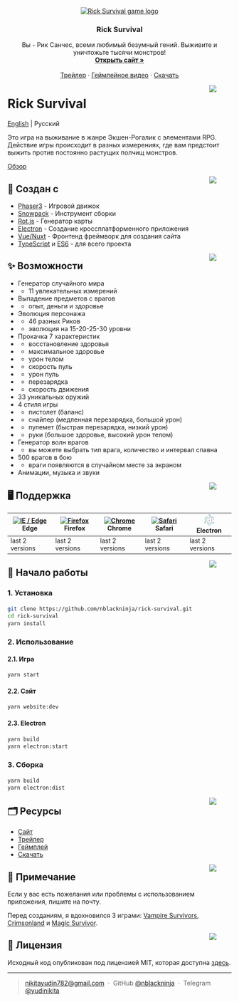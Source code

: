 <p align="center">
  <a href="https://getbootstrap.com/">
    <img src="https://user-images.githubusercontent.com/36636599/178037848-47ab3779-32a6-456f-9a00-e1d24c563608.png" alt="Rick Survival game logo" width="300">
  </a>
</p>

<h3 align="center">Rick Survival</h3>

<p align="center">
  Вы - Рик Санчес, всеми любимый безумный гений. Выживите и уничтожьте тысячи монстров!
  <br>
  <a href="https://rick-survival.vercel.app"><strong>Открыть сайт »</strong></a>
  <br>
  <br>
  <a href="https://www.youtube.com/watch?v=fFbHJQXk_qM">Трейлер</a>
  ·
  <a href="https://www.youtube.com/watch?v=ZKgzCRgkzhs">Геймлейное видео</a>
  ·
  <a href="https://github.com/nblackninja/rick-survival/releases/latest">Скачать</a>
</p>

<img align='right' src="https://user-images.githubusercontent.com/36636599/178049123-edb92253-aeef-4f41-be85-a99fec02ce1f.gif" width="50">

# Rick Survival

[English](README.md) | Русский

Это игра на выживание в жанре Экшен-Рогалик с элементами RPG. Действие игры происходит в разных измерениях, где вам предстоит выжить против постоянно растущих полчищ монстров.

[Обзор](https://user-images.githubusercontent.com/36636599/178049779-5734445b-59e2-4fc5-944a-7a16fa675263.webm)

<img align='right' src="https://user-images.githubusercontent.com/36636599/178054079-795a9922-bc20-489d-ae5e-eb9df319569f.gif" width="50">

## 🔨 Создан с
- [Phaser3](https://github.com/photonstorm/phaser) - Игровой движок
- [Snowpack](https://github.com/FredKSchott/snowpack) - Инструмент сборки
- [Rot.js](https://github.com/ondras/rot.js) - Генератор карты
- [Electron](https://github.com/electron/electron) - Создание кроссплатформенного приложения
- [Vue/Nuxt](https://github.com/nuxt/framework) - Фронтенд фреймворк для создания сайта
- [TypeScript](https://github.com/microsoft/TypeScript) и [ES6](https://github.com/eslint/eslint) - для всего проекта

<img align='right' src="https://user-images.githubusercontent.com/36636599/178054752-b5d20d68-167f-4e1b-88c0-e6472d9d296f.gif" width="50">

## ✨ Возможности
- Генератор случайного мира
- - 11 увлекательных измерений
- Выпадение предметов с врагов
- - опыт, деньги и здоровье
- Эволюция персонажа
- - 46 разных Риков
- - эволюция на 15-20-25-30 уровни
- Прокачка 7 характеристик
- - восстановление здоровья
- - максимальное здоровье
- - урон телом
- - скорость пуль
- - урон пуль
- - перезарядка
- - скорость движения
- 33 уникальных оружий
- 4 стиля игры
- - пистолет (баланс)
- - снайпер (медленная перезарядка, большой урон)
- - пулемет (быстрая перезарядка, низкий урон)
- - руки (большое здоровье, высокий урон телом)
- Генератор волн врагов
- - вы можете выбрать тип врага, количество и интервал спавна
- 500 врагов в бою
- - враги появляются в случайном месте за экраном
- Анимации, музыка и звуки

<img align='right' src="https://user-images.githubusercontent.com/36636599/178058461-d269af7f-7a38-4f8d-b8cd-9340589ef545.gif" width="50">

## 🖥 Поддержка

| [<img src="https://raw.githubusercontent.com/alrra/browser-logos/master/src/edge/edge_48x48.png" alt="IE / Edge" width="24px" height="24px" />](http://godban.github.io/browsers-support-badges/)<br>Edge | [<img src="https://raw.githubusercontent.com/alrra/browser-logos/master/src/firefox/firefox_48x48.png" alt="Firefox" width="24px" height="24px" />](http://godban.github.io/browsers-support-badges/)<br>Firefox | [<img src="https://raw.githubusercontent.com/alrra/browser-logos/master/src/chrome/chrome_48x48.png" alt="Chrome" width="24px" height="24px" />](http://godban.github.io/browsers-support-badges/)<br>Chrome | [<img src="https://raw.githubusercontent.com/alrra/browser-logos/master/src/safari/safari_48x48.png" alt="Safari" width="24px" height="24px" />](http://godban.github.io/browsers-support-badges/)<br>Safari | [<img src="https://raw.githubusercontent.com/alrra/browser-logos/master/src/electron/electron_48x48.png" alt="Electron" width="24px" height="24px" />](http://godban.github.io/browsers-support-badges/)<br>Electron |
| --- | --- | --- | --- | --- |
| last 2 versions | last 2 versions | last 2 versions | last 2 versions | last 2 versions |

<img align='right' src="https://user-images.githubusercontent.com/36636599/178062917-d250b650-195c-4dee-a5bc-220f85d47b35.gif" width="50">

## 📝 Начало работы

### 1. Установка

```bash
git clone https://github.com/nblackninja/rick-survival.git
cd rick-survival
yarn install
```

### 2. Использование

#### 2.1. Игра

```bash
yarn start
```

#### 2.2. Сайт

```bash
yarn website:dev
```

#### 2.3. Electron

```bash
yarn build
yarn electron:start
```

### 3. Сборка

```bash
yarn build
yarn electron:dist
```

<img align='right' src="https://user-images.githubusercontent.com/36636599/178063027-ce2f4cc0-3322-43fe-aa46-5ecf0d570cf1.gif" width="50">

## 🗂 Ресурсы
- [Сайт](https://rick-survival.vercel.app)
- [Трейлер](https://www.youtube.com/watch?v=fFbHJQXk_qM)
- [Геймплей](https://www.youtube.com/watch?v=ZKgzCRgkzhs)
- [Скачать](https://github.com/nblackninja/rick-survival/releases/latest)

<img align='right' src="https://user-images.githubusercontent.com/36636599/178062377-7e547aa2-1566-4b1b-869e-54d8e9bdec98.gif" width="50">

## 💬 Примечание

Если у вас есть пожелания или проблемы с использованием приложения, пишите на почту.

Перед созданиям, я вдохновился 3 играми: [Vampire Survivors](https://store.steampowered.com/app/1794680/Vampire_Survivors/), [Crimsonland](https://store.steampowered.com/app/262830/Crimsonland) и [Magic Survivor](https://play.google.com/store/apps/details?id=com.vkslrzm.Zombie).

<img align='right' src="https://user-images.githubusercontent.com/36636599/178062261-638e3d64-d90e-4442-86ab-5bc5b83d1839.gif" width="50">

## 🔐 Лицензия

Исходный код опубликован под лицензией MIT, которая доступна [здесь](LICENSE).

---

> nikitayudin782@gmail.com &nbsp;&middot;&nbsp;
> GitHub [@nblackninja](https://github.com/с) &nbsp;&middot;&nbsp;
> Telegram [@yudinikita](https://t.me/yudinikita)
